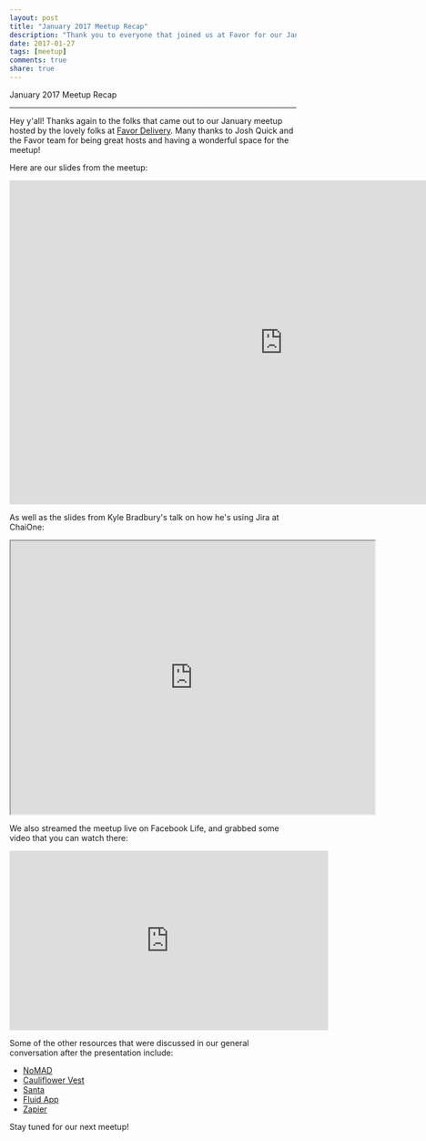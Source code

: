 ```yaml
---
layout: post
title: "January 2017 Meetup Recap"
description: "Thank you to everyone that joined us at Favor for our January Meetup. Read more >>"
date: 2017-01-27
tags: [meetup]
comments: true
share: true
---
```


January 2017 Meetup Recap

--- 

Hey y'all! Thanks again to the folks that came out to our January meetup hosted by the lovely folks at [Favor Delivery](https://www.favordelivery.com). Many thanks to Josh Quick and the Favor team for being great hosts and having a wonderful space for the meetup!

Here are our slides from the meetup:

<iframe src="https://docs.google.com/presentation/d/1sby6r1IKgoIw8BXNMFD6jk6LPGlSg_GAXkVUbcM8tKg/embed?start=false&loop=false&delayms=3000" frameborder="0" width="960" height="569" allowfullscreen="true" mozallowfullscreen="true" webkitallowfullscreen="true"></iframe>

As well as the slides from Kyle Bradbury's talk on how he's using Jira at ChaiOne:

<iframe src="https://drive.google.com/file/d/0B9YF2rXikRlDTzhHWktrejRaQVk/preview" width="640" height="480"></iframe>

We also streamed the meetup live on Facebook Life, and grabbed some video that you can watch there:

<iframe src="https://www.facebook.com/plugins/video.php?href=https%3A%2F%2Fwww.facebook.com%2Faustinappleadmins%2Fvideos%2F1252486234832045%2F&show_text=0&width=560" width="560" height="315" style="border:none;overflow:hidden" scrolling="no" frameborder="0" allowTransparency="true" allowFullScreen="true"></iframe>

Some of the other resources that were discussed in our general conversation after the presentation include:

* [NoMAD](http://nomad.menu)
* [Cauliflower Vest](https://github.com/google/cauliflowervest)
* [Santa](https://github.com/google/santa)
* [Fluid App](http://fluidapp.com)
* [Zapier](https://zapier.com)

Stay tuned for our next meetup!